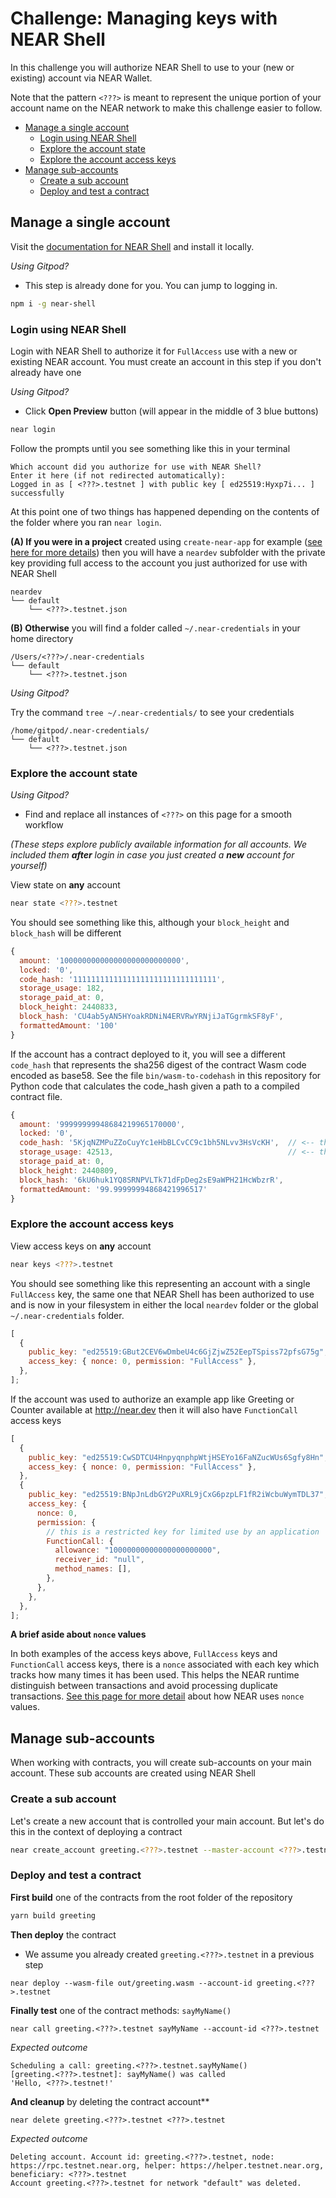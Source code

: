 # Challenge: Managing keys with NEAR Shell

In this challenge you will authorize NEAR Shell to use to your (new or existing) account via NEAR Wallet.

Note that the pattern `<???>` is meant to represent the unique portion of your account name on the NEAR network to make this challenge easier to follow.

- [Manage a single account](#manage-a-single-account)
  - [Login using NEAR Shell](#login-using-near-shell)
  - [Explore the account state](#explore-the-account-state)
  - [Explore the account access keys](#explore-the-account-access-keys)
- [Manage sub-accounts](#manage-sub-accounts)
  - [Create a sub account](#create-a-sub-account)
  - [Deploy and test a contract](#deploy-and-test-a-contract)

## Manage a single account

Visit the [documentation for NEAR Shell](https://docs.near.org/docs/development/near-clitool) and install it locally.

_Using Gitpod?_

- This step is already done for you. You can jump to logging in.

```sh
npm i -g near-shell
```

### Login using NEAR Shell

Login with NEAR Shell to authorize it for `FullAccess` use with a new or existing NEAR account. You must create an account in this step if you don't already have one

_Using Gitpod?_

- Click **Open Preview** button (will appear in the middle of 3 blue buttons)

```sh
near login
```

Follow the prompts until you see something like this in your terminal

```text
Which account did you authorize for use with NEAR Shell?
Enter it here (if not redirected automatically):
Logged in as [ <???>.testnet ] with public key [ ed25519:Hyxp7i... ] successfully
```

At this point one of two things has happened depending on the contents of the folder where you ran `near login`.

**(A) If you were in a project** created using `create-near-app` for example ([see here for more details](https://docs.near.org/docs/quick-start/create-near-app)) then you will have a `neardev` subfolder with the private key providing full access to the account you just authorized for use with NEAR Shell

```text
neardev
└── default
    └── <???>.testnet.json
```

**(B) Otherwise** you will find a folder called `~/.near-credentials` in your home directory

```text
/Users/<???>/.near-credentials
└── default
    └── <???>.testnet.json
```

_Using Gitpod?_

Try the command `tree ~/.near-credentials/` to see your credentials

```
/home/gitpod/.near-credentials/
└── default
    └── <???>.testnet.json
```


### Explore the account state

_Using Gitpod?_
- Find and replace all instances of `<???>` on this page for a smooth workflow

_(These steps explore publicly available information for all accounts. We included them **after** login in case you just created a **new** account for yourself)_

View state on **any** account

```sh
near state <???>.testnet
```

You should see something like this, although your `block_height` and `block_hash` will be different

```js
{
  amount: '100000000000000000000000000',
  locked: '0',
  code_hash: '11111111111111111111111111111111',
  storage_usage: 182,
  storage_paid_at: 0,
  block_height: 2440833,
  block_hash: 'CU4ab5yAN5HYoakRDNiN4ERVRwYRNjiJaTGgrmkSF8yF',
  formattedAmount: '100'
}
```

If the account has a contract deployed to it, you will see a different `code_hash` that represents the sha256 digest of the contract Wasm code encoded as base58. See the file `bin/wasm-to-codehash` in this repository for Python code that calculates the code_hash given a path to a compiled contract file.

```js
{
  amount: '99999999948684219965170000',
  locked: '0',
  code_hash: '5KjqNZMPuZZoCuyYc1eHbBLCvCC9c1bh5NLvv3HsVcKH',  // <-- this will be different depending on the deployed contract
  storage_usage: 42513,                                       // <-- this includes deployed contract code and state stored by the account
  storage_paid_at: 0,
  block_height: 2440809,
  block_hash: '6kU6huk1YQ8SRNPVLTk71dFpDeg2sE9aWPH21HcWbzrR',
  formattedAmount: '99.99999994868421996517'
}
```

### Explore the account access keys

View access keys on **any** account

```sh
near keys <???>.testnet
```

You should see something like this representing an account with a single `FullAccess` key, the same one that NEAR Shell has been authorized to use and is now in your filesystem in either the local `neardev` folder or the global `~/.near-credentials` folder.

```js
[
  {
    public_key: "ed25519:GBut2CEV6wDmbeU4c6GjZjwZ52EepTSpiss72pfsG75g",
    access_key: { nonce: 0, permission: "FullAccess" },
  },
];
```

If the account was used to authorize an example app like Greeting or Counter available at http://near.dev then it will also have `FunctionCall` access keys

```js
[
  {
    public_key: "ed25519:CwSDTCU4HnpyqnphpWtjHSEYo16FaNZucWUs6Sgfy8Hn",
    access_key: { nonce: 0, permission: "FullAccess" },
  },
  {
    public_key: "ed25519:BNpJnLdbGY2PuXRL9jCxG6pzpLF1fR2iWcbuWymTDL37",
    access_key: {
      nonce: 0,
      permission: {
        // this is a restricted key for limited use by an application
        FunctionCall: {
          allowance: "10000000000000000000000",
          receiver_id: "null",
          method_names: [],
        },
      },
    },
  },
];
```

**A brief aside about `nonce` values**

In both examples of the access keys above, `FullAccess` keys and `FunctionCall` access keys, there is a `nonce` associated with each key which tracks how many times it has been used. This helps the NEAR runtime distinguish between transactions and avoid processing duplicate transactions. [See this page for more detail](https://nomicon.io/ChainSpec/Transactions.html#transaction-ordering-example-using-pool-iterator) about how NEAR uses `nonce` values.

## Manage sub-accounts

When working with contracts, you will create sub-accounts on your main account. These sub accounts are created using NEAR Shell

### Create a sub account

Let's create a new account that is controlled your main account. But let's do this in the context of deploying a contract

```bash
near create_account greeting.<???>.testnet --master-account <???>.testnet --helper-url https://helper.near.org
```

### Deploy and test a contract

**First build** one of the contracts from the root folder of the repository

```sh
yarn build greeting
```

**Then deploy** the contract

- We assume you already created `greeting.<???>.testnet` in a previous step

```text
near deploy --wasm-file out/greeting.wasm --account-id greeting.<???>.testnet
```

**Finally test** one of the contract methods: `sayMyName()`

```text
near call greeting.<???>.testnet sayMyName --account-id <???>.testnet
```

_Expected outcome_

```text
Scheduling a call: greeting.<???>.testnet.sayMyName()
[greeting.<???>.testnet]: sayMyName() was called
'Hello, <???>.testnet!'
```

**And cleanup** by deleting the contract account\*\*

```text
near delete greeting.<???>.testnet <???>.testnet
```

_Expected outcome_

```text
Deleting account. Account id: greeting.<???>.testnet, node: https://rpc.testnet.near.org, helper: https://helper.testnet.near.org, beneficiary: <???>.testnet
Account greeting.<???>.testnet for network "default" was deleted.
```
